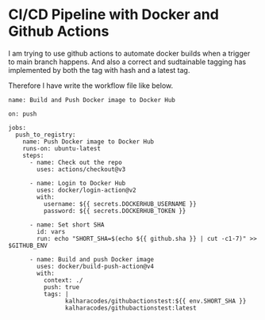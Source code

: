 # CI/CD Pipeline with Docker and Github Actions

I am trying to use github actions to automate docker builds when a trigger to main branch happens. And also a correct and sudtainable tagging has implemented by both the tag with hash and a latest tag.

Therefore I have write the workflow file like below.

```
name: Build and Push Docker image to Docker Hub

on: push

jobs:
  push_to_registry:
    name: Push Docker image to Docker Hub
    runs-on: ubuntu-latest
    steps:
      - name: Check out the repo
        uses: actions/checkout@v3
      
      - name: Login to Docker Hub
        uses: docker/login-action@v2
        with:
          username: ${{ secrets.DOCKERHUB_USERNAME }}
          password: ${{ secrets.DOCKERHUB_TOKEN }}
    
      - name: Set short SHA
        id: vars
        run: echo "SHORT_SHA=$(echo ${{ github.sha }} | cut -c1-7)" >> $GITHUB_ENV
    
      - name: Build and push Docker image
        uses: docker/build-push-action@v4
        with:
          context: ./
          push: true
          tags: |
                kalharacodes/githubactionstest:${{ env.SHORT_SHA }}
                kalharacodes/githubactionstest:latest
```

